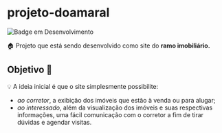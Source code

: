 <h1>projeto-doamaral</h1>

![Badge em Desenvolvimento](http://img.shields.io/static/v1?label=STATUS&message=EM%20DESENVOLVIMENTO&color=GREEN&style=for-the-badge)

🏠 Projeto que está sendo desenvolvido como site do <strong>ramo imobiliário.</strong>
<h2>Objetivo 🎯</h2>
 <strong> </strong>
 
💡 A ideia inicial é que o site simplesmente possibilite:
<ul>
  <li> <em>ao corretor</em>, a exibição dos imóveis que estão à venda ou para alugar;</li>
  <li> <em>ao interessado</em>, além da visualização dos imóveis e suas respectivas informações, uma fácil comunicação com o corretor a fim de tirar dúvidas e agendar visitas.
</li>
</ul>
